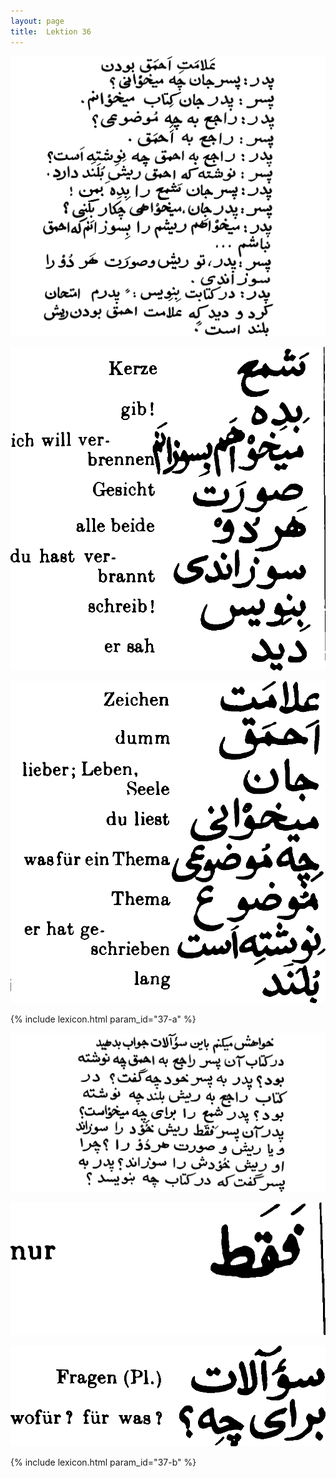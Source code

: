 ```yaml
---
layout: page
title:  Lektion 36
---
```


![image](/assets/s/091.png-05.png)

![image](/assets/s/2col/092.png-02_1L.png)

![image](/assets/s/2col/092.png-02_2R.png)

{% include lexicon.html param_id="37-a" %}

![image](/assets/s/092.png-03.png)

![image](/assets/s/2col/092.png-04_1L.png)

![image](/assets/s/2col/092.png-04_2R.png)

{% include lexicon.html param_id="37-b" %}
